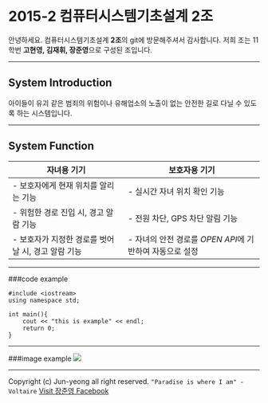 2015-2 컴퓨터시스템기초설계 2조
===================


안녕하세요. 컴퓨터시스템기초설계 **2조**의 git에 방문해주셔서 감사합니다.
저희 조는 11학번 **고현영, 김재휘, 장준영**으로 구성된 조입니다.

----------


System Introduction
-------------

아이들이 유괴 같은 범죄의 위험이나 유해업소의 노출이 없는 안전한 길로 다닐 수 있도록 하는 시스템입니다.

----------



System Function
-------------

자녀용 기기 | 보호자용 기기
-------- | ---
- 보호자에게 현재 위치를 알리는 기능 | - 실시간 자녀 위치 확인 기능
- 위험한 경로 진입 시, 경고 알람 기능    | - 전원 차단, GPS 차단 알림 기능
- 보호자가 지정한 경로를 벗어날 시, 경고 알람 기능     | - 자녀의 안전 경로를 *OPEN API*에 기반하여 자동으로 설정


---------
###code example
```
#include <iostream>
using namespace std;

int main(){
	cout << "this is example" << endl;
	return 0;
}
```
---------
###image example
![](http://img.naver.net/static/www/u/2013/0731/nmms_224940510.gif)

----------
Copyright (c) Jun-yeong all right reserved.
`"Paradise is where I am" - Voltaire`
[Visit 장준영 Facebook](http://fb.com/joyyir)</center>

